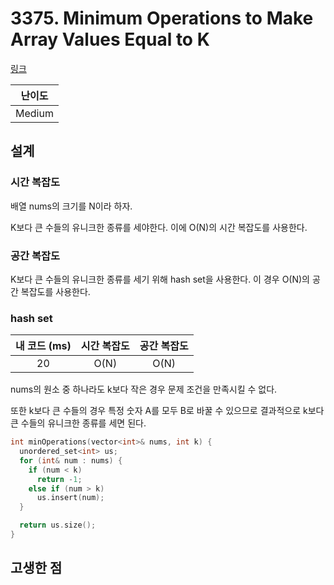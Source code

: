 # 3375. Minimum Operations to Make Array Values Equal to K

[링크](https://leetcode.com/problems/minimum-operations-to-make-array-values-equal-to-k/description/)

| 난이도 |
| :----: |
| Medium |

## 설계

### 시간 복잡도

배열 nums의 크기를 N이라 하자.

K보다 큰 수들의 유니크한 종류를 세야한다. 이에 O(N)의 시간 복잡도를 사용한다.

### 공간 복잡도

K보다 큰 수들의 유니크한 종류를 세기 위해 hash set을 사용한다. 이 경우 O(N)의 공간 복잡도를 사용한다.

### hash set

| 내 코드 (ms) | 시간 복잡도 | 공간 복잡도 |
| :----------: | :---------: | :---------: |
|      20      |    O(N)     |    O(N)     |

nums의 원소 중 하나라도 k보다 작은 경우 문제 조건을 만족시킬 수 없다.

또한 k보다 큰 수들의 경우 특정 숫자 A를 모두 B로 바꿀 수 있으므로 결과적으로 k보다 큰 수들의 유니크한 종류를 세면 된다.

```cpp
int minOperations(vector<int>& nums, int k) {
  unordered_set<int> us;
  for (int& num : nums) {
    if (num < k)
      return -1;
    else if (num > k)
      us.insert(num);
  }

  return us.size();
}
```

## 고생한 점
